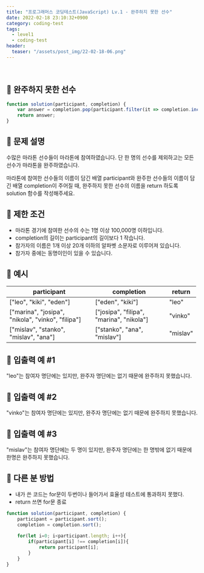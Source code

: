 ```yaml
---
title: "프로그래머스 코딩테스트(JavaScript) Lv.1 - 완주하지 못한 선수"
date: 2022-02-18 23:10:32+0900
category: coding-test
tags:
  - level1
  - coding-test
header:
  teaser: "/assets/post_img/22-02-18-06.png"
---
```

<br>

## 🔹 완주하지 못한 선수
```js
function solution(participant, completion) {
    var answer = completion.pop(participant.filter(it => completion.includes(it)))
    return answer;
}
```

## 🔹 문제 설명
수많은 마라톤 선수들이 마라톤에 참여하였습니다. 단 한 명의 선수를 제외하고는 모든 선수가 마라톤을 완주하였습니다.

마라톤에 참여한 선수들의 이름이 담긴 배열 participant와 완주한 선수들의 이름이 담긴 배열 completion이 주어질 때, 완주하지 못한 선수의 이름을 return 하도록 solution 함수를 작성해주세요.

## 🔹 제한 조건
- 마라톤 경기에 참여한 선수의 수는 1명 이상 100,000명 이하입니다.
- completion의 길이는 participant의 길이보다 1 작습니다.
- 참가자의 이름은 1개 이상 20개 이하의 알파벳 소문자로 이루어져 있습니다.
- 참가자 중에는 동명이인이 있을 수 있습니다.

## 🔹 예시
<table class="table" style="width:500px">
        <thead><tr>
<th>participant</th>
<th>completion</th>
<th>return</th>
</tr>
</thead>
        <tbody><tr>
<td>["leo", "kiki", "eden"]</td>
<td>["eden", "kiki"]</td>
<td>"leo"</td>
</tr>
<tr>
<td>["marina", "josipa", "nikola", "vinko", "filipa"]</td>
<td>["josipa", "filipa", "marina", "nikola"]</td>
<td>"vinko"</td>
</tr>
<tr>
<td>["mislav", "stanko", "mislav", "ana"]</td>
<td>["stanko", "ana", "mislav"]</td>
<td>"mislav"</td>
</tr>
</tbody>
      </table>

## 🔹 입출력 예 #1
"leo"는 참여자 명단에는 있지만, 완주자 명단에는 없기 때문에 완주하지 못했습니다.

## 🔹 입출력 예 #2
"vinko"는 참여자 명단에는 있지만, 완주자 명단에는 없기 때문에 완주하지 못했습니다.

## 🔹 입출력 예 #3
"mislav"는 참여자 명단에는 두 명이 있지만, 완주자 명단에는 한 명밖에 없기 때문에 한명은 완주하지 못했습니다.


## 🔹 다른 분 방법
- 내가 쓴 코드는 for문이 두번이나 들어가서 효율성 테스트에 통과하지 못했다. 
- return 쓰면 for문 종료

```js
function solution(participant, completion) {
    participant = participant.sort();
    completion = completion.sort();
    
    for(let i=0; i<participant.length; i++){
        if(participant[i] !== completion[i]){
            return participant[i];
        }
    } 
}
```